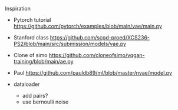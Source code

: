 Inspiration
- Pytorch tutorial https://github.com/pytorch/examples/blob/main/vae/main.py
- Stanford class https://github.com/scpd-proed/XCS236-PS2/blob/main/src/submission/models/vae.py
- Clone of simo https://github.com/cloneofsimo/vqgan-training/blob/main/ae.py
- Paul https://github.com/pauldb89/ml/blob/master/nvae/model.py

- dataloader
  - add pairs?
  - use bernoulli noise
 
